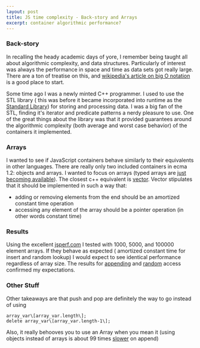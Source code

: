 ```yaml
---
layout: post
title: JS time complexity - Back-story and Arrays
excerpt: container algorithmic performance?
---
```


### Back-story ###
In recalling the heady academic days of yore, I remember being taught all about algorithmic complexity, and data structures.  Particularly of interest was always the performance in space and time as data sets got really large.  There are a ton of treatise on this, and [wikipedia's article on big O notation](http://en.wikipedia.org/wiki/Big_O_notation) is a good place to start.

Some time ago I was a newly minted C++ programmer. I used to use the STL library ( this was before it became incorporated into runtime as the [Standard Library](http://en.wikipedia.org/wiki/C%2B%2B_Standard_Library)) for storing and processing data.  I was a big fan of the STL, finding it's iterator and predicate patterns a nerdy pleasure to use.  One of the great things about the library was that it provided guarantees around the algorithmic complexity (both average and worst case behavior) of the containers it implemented. 

### Arrays ###
I wanted to see if JavaScript containers behave similarly to their equivalents in other languages.  There are really only two included containers in ecma 1.2: objects and arrays. I wanted to focus on arrays (typed arrays are [just becoming available](http://caniuse.com/typedarrays)).  The closest c++ equivalent is [vector](http://www.cplusplus.com/reference/vector/vector/).  Vector stipulates that it should be implemented in such a way that:
- adding or removing elements from the end should be an amortized constant time operation
- accessing any element of the array should be a pointer operation (in other words constant time)

### Results ###
Using the excellent [jsperf.com](http://jsperf.com) I tested with 1000, 5000, and 100000 element arrays.  If they behave as expected ( amortized constant time for insert and random lookup) I would expect to see identical performance regardless of array size.  The results for [appending](http://jsperf.com/array-append-time-metrics-simple/2) and [random](http://jsperf.com/simple-array-access) access confirmed my expectations.

### Other Stuff ###
Other takeaways are that push and pop are definitely the way to go instead of using 

    array_var\[array_var.length\];
    delete array_var\[array_var.length-1\];


Also, it really behooves you to use an Array when you mean it (using objects instead of arrays is about 99 times [slower](http://jsperf.com/object-literal-treated-as-array) on append)
